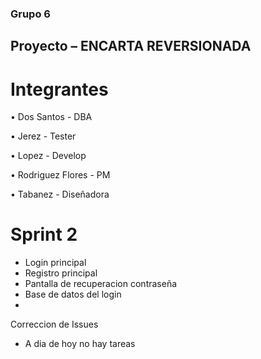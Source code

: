 ### Grupo 6

## Proyecto – ENCARTA REVERSIONADA

# Integrantes

• Dos Santos - DBA

• Jerez - Tester 

• Lopez - Develop

• Rodriguez Flores - PM

• Tabanez - Diseñadora

# Sprint 2 

* Login principal
* Registro principal 
* Pantalla de recuperacion contraseña 
* Base de datos del login 
*
 

Correccion de Issues

* A dia de hoy no hay tareas 
